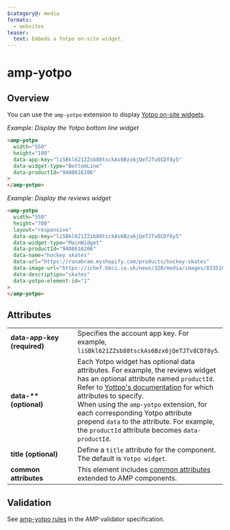 ```yaml
---
$category@: media
formats:
  - websites
teaser:
  text: Embeds a Yotpo on-site widget.
---
```


# amp-yotpo

## Overview

You can use the `amp-yotpo` extension to display [Yotpo on-site widgets](https://support.yotpo.com/en/on-site/reviews-widget).

_Example: Display the Yotpo bottom line widget_

```html
<amp-yotpo
  width="550"
  height="100"
  data-app-key="liSBkl621ZZsb88tsckAs6Bzx6jQeTJTv8CDf8y5"
  data-widget-type="BottomLine"
  data-productId="9408616206"
>
</amp-yotpo>
```

_Example: Display the reviews widget_

```html
<amp-yotpo
  width="550"
  height="700"
  layout="responsive"
  data-app-key="liSBkl621ZZsb88tsckAs6Bzx6jQeTJTv8CDf8y5"
  data-widget-type="MainWidget"
  data-productId="9408616206"
  data-name="hockey skates"
  data-url="https://ranabram.myshopify.com/products/hockey-skates"
  data-image-url="https://ichef.bbci.co.uk/news/320/media/images/83351000/jpg/_83351965_explorer273lincolnshirewoldssouthpicturebynicholassilkstone.jpg"
  data-descriptipn="skates"
  data-yotpo-element-id="1"
>
</amp-yotpo>
```

## Attributes

<table>
  <tr>
    <td width="40%"><strong>data-app-key (required)</strong></td>
    <td>Specifies the account app key. For example, <code>liSBkl621ZZsb88tsckAs6Bzx6jQeTJTv8CDf8y5</code>.</td>
  </tr>
  <tr>
    <td width="40%"><strong>data-** (optional)</strong></td>
    <td>Each Yotpo widget has optional data attributes. For example, the reviews widget has an optional attribute named <code>productId</code>. Refer to <a href="https://support.yotpo.com/en/on-site">Yottpo's documentation</a> for which attributes to specify.<br>
When using the <code>amp-yotpo</code> extension, for each corresponding Yotpo attribute prepend <code>data</code> to the attribute. For example, the <code>productId</code> attribute becomes <code>data-productId</code>.</td>
  </tr>
   <tr>
    <td width="40%"><strong>title (optional)</strong></td>
    <td>Define a <code>title</code> attribute for the component. The default is <code>Yotpo widget</code>.</td>
  </tr>
  <tr>
    <td width="40%"><strong>common attributes</strong></td>
    <td>This element includes <a href="https://amp.dev/documentation/guides-and-tutorials/learn/common_attributes">common attributes</a> extended to AMP components.</td>
  </tr>
</table>

## Validation

See [amp-yotpo rules](https://github.com/ampproject/amphtml/blob/main/extensions/amp-yotpo/validator-amp-yotpo.protoascii) in the AMP validator specification.
